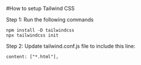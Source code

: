 #How to setup Tailwind CSS

Step 1: Run the following commands

```
npm install -D tailwindcss
npx tailwindcss init
```

Step 2: Update tailwind.conf.js file to include this line:
```
content: ["*.html"],
```